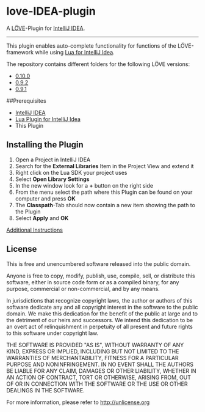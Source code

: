 # love-IDEA-plugin
A [LÖVE](http://love2d.org)-Plugin for [IntelliJ IDEA](http://www.jetbrains.com/idea/).

-----------

This plugin enables auto-complete functionality for functions of the LÖVE-framework while using [Lua for IntelliJ Idea](https://bitbucket.org/sylvanaar2/lua-for-idea/wiki/Home).

The repository contains different folders for the following LÖVE versions:
- [0.10.0](https://love2d.org/wiki/0.10.0)
- [0.9.2](https://love2d.org/wiki/0.9.2)
- [0.9.1](https://love2d.org/wiki/0.9.1)

##Prerequisites

- [IntelliJ IDEA](http://www.jetbrains.com/idea/)
- [Lua Plugin for IntelliJ Idea](https://bitbucket.org/sylvanaar2/lua-for-idea/wiki/Home)
- This Plugin

## Installing the Plugin

1. Open a Project in IntelliJ IDEA
2. Search for the __External Libraries__ Item in the Project View and extend it
3. Right click on the Lua SDK your project uses
4. Select __Open Library Settings__
5. In the new window look for a __+__ button on the right side
6. From the menu select the path where this Plugin can be found on your computer and press __OK__
7. The __Classpath__-Tab should now contain a new item showing the path to the Plugin
8. Select __Apply__ and __OK__

[Additional Instructions](https://bitbucket.org/sylvanaar2/lua-for-idea/wiki/Installing_a_Custom_API)

## License

This is free and unencumbered software released into the public domain.

Anyone is free to copy, modify, publish, use, compile, sell, or
distribute this software, either in source code form or as a compiled
binary, for any purpose, commercial or non-commercial, and by any
means.

In jurisdictions that recognize copyright laws, the author or authors
of this software dedicate any and all copyright interest in the
software to the public domain. We make this dedication for the benefit
of the public at large and to the detriment of our heirs and
successors. We intend this dedication to be an overt act of
relinquishment in perpetuity of all present and future rights to this
software under copyright law.

THE SOFTWARE IS PROVIDED "AS IS", WITHOUT WARRANTY OF ANY KIND,
EXPRESS OR IMPLIED, INCLUDING BUT NOT LIMITED TO THE WARRANTIES OF
MERCHANTABILITY, FITNESS FOR A PARTICULAR PURPOSE AND NONINFRINGEMENT.
IN NO EVENT SHALL THE AUTHORS BE LIABLE FOR ANY CLAIM, DAMAGES OR
OTHER LIABILITY, WHETHER IN AN ACTION OF CONTRACT, TORT OR OTHERWISE,
ARISING FROM, OUT OF OR IN CONNECTION WITH THE SOFTWARE OR THE USE OR
OTHER DEALINGS IN THE SOFTWARE.

For more information, please refer to <http://unlicense.org>
